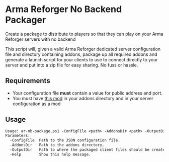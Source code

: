 # Arma Reforger No Backend Packager

Create a package to distribute to players so that they can play on your Arma Reforger servers with no backend

This script will, given a valid Arma Reforger dedicated server configuration file and directory containing addons, package up all required addons and generate a launch script for your clients to use to connect directly to your server and put into a zip file for easy sharing. No fuss or hassle.



## Requirements

* Your configuration file **must** contain a value for public address and port.
* You must have [this mod](https://reforger.armaplatform.com/workshop/6324F7124A9768FB-NoBackendScenarioLoader) in your addons directory and in your server configuration as a mod

## Usage

```txt
Usage: ar-nb-package.ps1 -ConfigFile <path> -AddonsDir <path> -OutputDir <path>
Parameters:
  -ConfigFile  Path to the JSON configuration file.
  -AddonsDir   Path to the addons directory.
  -OutputDir   Path to where the packaged client files should be created.
  -Help        Show this help message.
```
